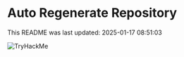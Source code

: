 # Auto Regenerate Repository

This README was last updated: 2025-01-17 08:51:03

 ![TryHackMe](https://tryhackme.com/badge/533634)